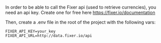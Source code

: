 

In order to be able to call the Fixer api (used to retrieve currencies), you need an api key.
Create one for free here https://fixer.io/documentation

Then, create a .env file in the root of the project with the following vars:

    FIXER_API_KEY=your_key
    FIXER_API_URL=http://data.fixer.io/api
